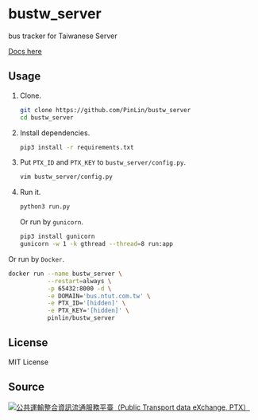 # bustw_server
bus tracker for Taiwanese Server

[Docs here](https://bus.ntut.com.tw/v1/docs/)

## Usage
1. Clone.
   ```bash
   git clone https://github.com/PinLin/bustw_server
   cd bustw_server
   ```

2. Install dependencies.
   ```bash
   pip3 install -r requirements.txt
   ```

3. Put `PTX_ID` and `PTX_KEY` to `bustw_server/config.py`.
   ```bash
   vim bustw_server/config.py
   ```

4. Run it.
   ```bash
   python3 run.py
   ```

   Or run by `gunicorn`.
   ```bash
   pip3 install gunicorn
   gunicorn -w 1 -k gthread --thread=8 run:app
   ```

Or run by `Docker`.
```bash
docker run --name bustw_server \
           --restart=always \
           -p 65432:8000 -d \
           -e DOMAIN='bus.ntut.com.tw' \
           -e PTX_ID='[hidden]' \
           -e PTX_KEY='[hidden]' \
           pinlin/bustw_server
```

## License
MIT License

## Source
[![公共運輸整合資訊流通服務平臺（Public Transport data eXchange, PTX）](https://imgur.com/wp2gOeU.png)](http://ptx.transportdata.tw/PTX)